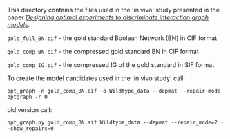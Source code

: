 This directory contains the files used in the 'in vivo' study presented in the paper
[*Designing optimal experiments to discriminate interaction graph models*](https://doi.org/10.1109/TCBB.2018.2812184).

`gold_full_BN.cif`  - the gold standard Boolean Network (BN) in CIF format

`gold_comp_BN.cif`  - the compressed gold standard BN in CIF format

`gold_comp_IG.sif`  - the compressed IG of the gold standard in SIF format

To create the model candidates used in the 'in vivo study' call:

    opt_graph -n gold_comp_BN.cif -o Wildtype_data --depmat --repair-mode optgraph -r 0

old version call:

    opt_graph.py gold_comp_BN.sif Wildtype_data --depmat --repair_mode=2 --show_repairs=0

